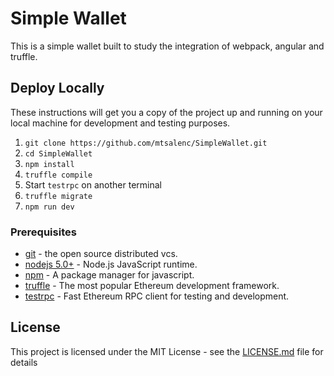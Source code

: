 # Simple Wallet
This is a simple wallet built to study the integration of webpack, angular and truffle.

## Deploy Locally

These instructions will get you a copy of the project up and running on your local machine for development and testing purposes.
1. ```git clone https://github.com/mtsalenc/SimpleWallet.git```
2. ```cd SimpleWallet```
3. ```npm install```
4. ```truffle compile```
5. Start ```testrpc``` on another terminal
6. ```truffle migrate```
7. ```npm run dev```


### Prerequisites
- [git](https://git-scm.com/-) - the  open source distributed vcs.
- [nodejs 5.0+](https://github.com/nodejs/node) - Node.js JavaScript runtime.
- [npm](https://github.com/npm/npm) - A package manager for javascript.
- [truffle](https://github.com/trufflesuite/truffle) - The most popular Ethereum development framework.
- [testrpc](https://github.com/ethereumjs/testrpc) - Fast Ethereum RPC client for testing and development.

## License

This project is licensed under the MIT License - see the [LICENSE.md](LICENSE.md) file for details
